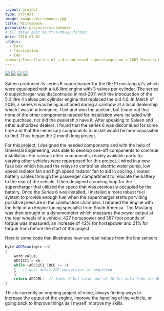 ```yaml
---
layout: project
type: project
image: images/micromouse.jpg
title: Micromouse
permalink: projects/micromouse
# All dates must be YYYY-MM-DD format!
date: 2016-07-01
labels:
  - Cars
  - fabrication
  - CAD
summary:Installation of a discontinued supercharger on a 2007 Mustang GT.
---
```


<div class="ui small rounded images">
  <img class="ui image" src="../images/micromouse-robot.png">
  <img class="ui image" src="../images/micromouse-robot-2.jpg">
  <img class="ui image" src="../images/micromouse.jpg">
  <img class="ui image" src="../images/micromouse-circuit.png">
</div>

Saleen produced its series 6 supercharger for the 05-10 mustang gt's which were equuipped with a 4.6 litre engine with 3 valves per cylinder. The series 6 supercharger was discontinued in mid-2011 with the introduction of the 5.0 litre 4 valves per cylinder engine that replaced the old 4.6. In March of 2016, a series 6 was being auctioned during a carshow at a local dealership which I was in attendance. I bid and won the auction, but found out that none of the other components needed for installation were included with the purchase, nor did the dealership have it. After speaking to Saleen and other authorized dealers, i found that the series 6 was discontiued for some time and that the necessary components to install would be near impossible to find. Thus began the 2 month long project.

For this project, I designed the needed components and with the help of Universal Engineering, was able to develop one-off components to continue installation. For various other components, readily available parts for varying other vehicles were repurposed for this project. I wired in a new fuse box which housed the relays to control an electric water pump, low speed radiator fan and high speed radaitor fan to aid in cooling. I routed battery cables through the passenger compartment to relocate the battery to the rear of the vehicle. I then designed a cooling loop for the supercharger that utilized the space that was previously occupied by the battery. Once the Series 6 was installed. I installed a more robust fuel system to provide enough fuel when the supercharger starts porviding possitive pressure in the combustion chambers. I retuned the engine with the help of an Engine tuning specialist from South America. The Mustang was then brought to a dynomometer which measures the power output at the rear wheels of a vehicle. 427 horsepower and 387 foot pounds of torque was measured, an increase of 42% for horsepower and 21% for torque from before the start of the project.  

Here is some code that illustrates how we read values from the line sensors:

```js
byte ADCRead(byte ch)
{
    word value;
    ADC1SC1 = ch;
    while (ADC1SC1_COCO != 1)
    {   // wait until ADC conversion is completed   
    }
    return ADC1RL;  // lower 8-bit value out of 10-bit data from the ADC
}
```

This is currently an ongoing project of mine, always finding ways to increase the output of the engine, improve the handling of the vehicle, or going back to improve things as I myself improve my skills. 



